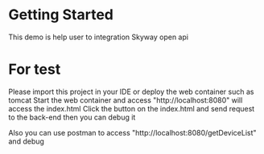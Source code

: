 # Getting Started
This demo is help user to integration Skyway open api

# For test
Please import this project in your IDE or deploy the web container such as tomcat
Start the web container and access "http://localhost:8080" will access the index.html
Click the button on the index.html and send request to the back-end then you can debug it

Also you can use postman to access "http://localhost:8080/getDeviceList" and debug
